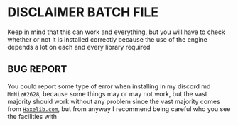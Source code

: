 # DISCLAIMER BATCH FILE
Keep in mind that this can work and everything, but you will have to check whether or not it is installed correctly because the use of the engine depends a lot on each and every library required
## BUG REPORT
You could report some type of error when installing in my discord md `MrNiz#2628`, because some things may or may not work, but the vast majority should work without any problem since the vast majority comes from [`Haxelib.com`](https://haxelib.com), but from anyway I recommend being careful who you see the facilities with
